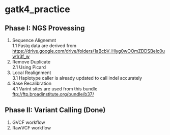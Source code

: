 # gatk4_practice

## Phase I: NGS Provessing 
  1. Sequence Alignemnt <br>
     1.1 Fastq data are derived from https://drive.google.com/drive/folders/1aBcbV_Hlyg0wOOmZDDSBeIc0uw1r3f_w
  2. Remove Duplicate <br>
    2.1 Using Picard
  3. Local Realignment <br>
    3.1 Haplotype caller is already updated to call indel accurately
  4. Base Recalibration <br>
    4.1 Varint sites are used from this bundle ftp://ftp.broadinstitute.org/bundle/b37/
    
## Phase II: Variant Calling (Done)
  1. GVCF workflow
  2. RawVCF workflow
